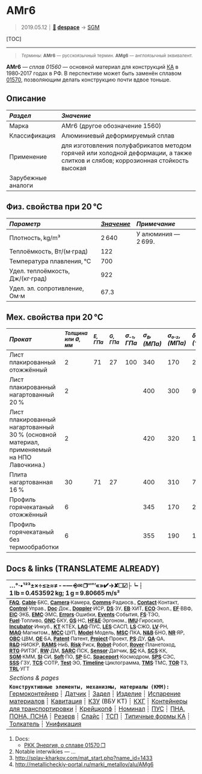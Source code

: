 # АМг6
> 2019.05.12 ┊ **[🚀](../index/index.md) [despace](index.md)** → [SGM](sgm.md)

[TOC]

---

> <small>*Термины:* **АМг6** — русскоязычный термин. **AMg6** — англоязычный эквивалент.</small>

**АМг6** — *сплав 01560* — основной материал для конструкций [КА](sc.md) в 1980‑2017 годах в РФ. В перспективе может быть заменён сплавом [01570](01570.md), позволяющим делать конструкцию почти вдвое тоньше.



## Описание
|*Раздел*|*Значение*|
|:--|:--|
| Марка  | АМг6 (другое обозначение 1560)  |
| Классификация  | Алюминиевый деформируемый сплав  |
| Применение  | для изготовления полуфабрикатов методом горячей или холодной деформации, а также слитков и слябов; коррозионная стойкость высокая  |
| Зарубежные<br> аналоги  |  |



## Физ. свойства при 20 °C
|*Параметр*|*[Значение](si.md)*|*Примечание*|
|:--|:--|:--|
| Плотность, kg/m³  | 2 640  | У алюминия — 2 699.  |
| Теплоёмкость, Вт/(м·град)  | 122  |   |
| Температура плавления, °C  | 700  |  |
| Удел. теплоёмкость, Дж/(кг·град)  | 922  |   |
| Удел. эл. сопротивление, Ом·м  | 67.3  |   |



## Мех. свойства при 20 °C
|*Прокат*| <small>*Толщина<br> или Ø, мм*</small> | <small>*E, ГПа*</small> | <small>*G, ГПа*</small> |*σ₋₁,<br> ГПа*|*σ<sub>в</sub>,<br> (МПа)*|*σ₀.₂,<br> (МПа)*|*δ₅,<br> (%)*|*σ<sub>сж</sub>,<br> МПа*| <small>*KCU, (кДж/m²)*</small> | <small>*KCV, (кДж/m²)*</small> |
|:--|:--|:--|:--|:--|:--|:--|:--|:--|:--|:--|
| Лист плакированный<br> отожжённый  |  2  |  71  |  27  |  100  |  340  |  170  |  20  |  180  |  |  |
| Лист плакированный<br> нагартованный 20 %  |  2  |  |  |  |  400  |  300  |  9  |  320  |  |  |
| Лист плакированный<br> нагартованный 30 % (основной материал, применяемый на НПО Лавочкина.)  |  2  |  |  |  |  420  |  320  |  10  |  330  |  |  |
| Плита нагартованная 16 %  |  30  |  71  |  27  |  |  400  |  310  |  7  |  320  |  0,2  |  0,09  |
| Профиль горячекатаный отожжённый  |  6  |  |  |  |  345  |  170  |  20,5  |  170  |  0,2  |  0,17  |
| Профиль горячекатаный без термообработки  |  6  |  |  |  |  355  |  190  |  19,5  |  190  |  |  |



<p style="page-break-after:always"> </p>

## Docs & links (TRANSLATEME ALREADY)
|…°·•¹²³±×÷≤≥≈≠ ‑ −— ⎆✉ ❐“”’«»✔→✘☐☑├┕┆ 1 lb = 0.453592 kg; 1 g = 9.80665 m/s²|
|:--|
|<small>**[FAQ](faq.md)**, **[Cable](cable.md)**·БКС, **[Camera](camera.md)**·Камера, **[Comms](comms.md)**·Радиосв., **[Contact](contact.md)**·Контакт, **[Control](control.md)**·Управ., **[Doc](doc.md)**·Док., **[Doppler](doppler.md)**·ИСР, **[DS](ds.md)**·ЗУ, **[EB](eb.md)**·ХИТ, **[ECO](ecology.md)**·Экол., **[EF](ef.md)**·ВВФ, **[ElC](elc.md)**·ЭКБ, **[EMC](emc.md)**·ЭМС, **[Errors](error.md)**·Ошибки, **[Events](event.md)**·События, **[FS](fs.md)**·ТЭО, **[Fuel](fuel.md)**·Топливо, **[GNC](gnc.md)**·БКУ, **[GS](scs.md)**·НС, **[HF&E](hfe.md)**·Эргоном., **[IMU](imu.md)**·Гироскоп, **[Incubator](incubator.md)**·Инкуб., **[KT](kt.md)**·КТЕХ, **[LAG](lag.md)**·ПУC, **[LES](les.md)**·САСП, **[LS](ls.md)**·СЖО, **[LV](lv.md)**·РН, **[MAG](mag.md)**·Магнитом., **[MCC](mcc.md)**·ЦУП, **[Model](model.md)**·Модель, **[MSC](sc.md)**·ПКА, **[N&B](nnb.md)**·БНО, **[NR](nr.md)**·ЯР, **[OBC](obc.md)**·ЦВМ, **[OE](oe.md)**·БА, **[Patent](патент.md)**·Патент, **[Project](project.md)**·Проект, **[PS](ps.md)**·ДУ, **[QA](quality.md)**·QA, **[R&D](rnd.md)**·НИОКР, **[RAMS](rams.md)**·НиБ, **[Risk](risk.md)**·Риск, **[Robot](robotics.md)**·Робот, **[Rover](rover.md)**·Планетоход, **[RTG](rtg.md)**·РИТЭГ, **[RW](rw.md)**·ДМ, **[SARC](sarc.md)**·ПСК, **[Sensor](sensor.md)**·Датчик, **[SC](sc.md)**·КА, **[SCS](scs.md)**·КК, **[SGM](sgm.md)**·КММ, **[SI](si.md)**·СИ, **[Soft](soft.md)**·ПО, **[SP](sp.md)**·БС, **[Spaceport](spaceport.md)**·Космодром, **[SPS](sps.md)**·СЭС, **[SSS](sss.md)**·ГЗУ, **[TCS](tcs.md)**·СОТР, **[Test](test.md)**·ЭО, **[Timeline](timeline.md)**·Циклограмма, **[TMS](tms.md)**·ТМС, **[TOR](tor.md)**·ТЗ, **[TRL](trl.md)**·УГТ</small>|
|*Sections & pages*|
|**`Конструктивные элементы, механизмы, материалы (КММ):`**<br> [Гермоконтейнер](гермоконтейнер.md) ┊ [Датчик](sensor.md) ┊ [Задел](margin.md) ┊ [Изделие](unit.md) ┊ [Испарение материалов](mat_sublime.md) ┊ [Кавитация](cavitation.md) ┊ [КЗУ](cinu.md) (ВБУ КТ) ┊ [КХГ](cgs.md) ┊ [Контейнеры для транспортировки](ship_contain.md) ┊ [Крейцкопф](crosshead.md) ┊ [Номинал](nominal.md) ┊ [ПУС](lag.md) ┊ [ПНА, ПОНА, ПСНА](aiad.md) ┊ [Резерв](reserve.md) ┊ [Слайс](слайс.md) ┊ [ТСП](tsp.md) ┊ [Типичные формы КА](sc_ts.md) ┊ [Толкатель](толкатель.md) ┊ [Унификация](commonality.md) |

   1. Docs:
      - [РКК Энергия, о сплаве 01570 ❐](f/sgm/2014_energia_splav_01570.pdf)
   1. Notable interwikies — …
   1. <http://splav-kharkov.com/mat_start.php?name_id=1433>
   1. <http://metallicheckiy-portal.ru/marki_metallov/alu/AMg6>
